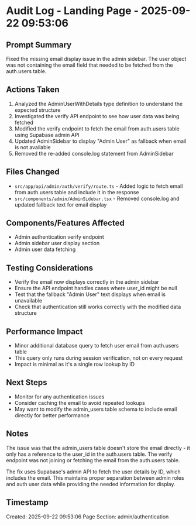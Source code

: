 # Audit Log - Landing Page - 2025-09-22 09:53:06

## Prompt Summary
Fixed the missing email display issue in the admin sidebar. The user object was not containing the email field that needed to be fetched from the auth.users table.

## Actions Taken
1. Analyzed the AdminUserWithDetails type definition to understand the expected structure
2. Investigated the verify API endpoint to see how user data was being fetched
3. Modified the verify endpoint to fetch the email from auth.users table using Supabase admin API
4. Updated AdminSidebar to display "Admin User" as fallback when email is not available
5. Removed the re-added console.log statement from AdminSidebar

## Files Changed
- `src/app/api/admin/auth/verify/route.ts` - Added logic to fetch email from auth.users table and include it in the response
- `src/components/admin/AdminSidebar.tsx` - Removed console.log and updated fallback text for email display

## Components/Features Affected
- Admin authentication verify endpoint
- Admin sidebar user display section
- Admin user data fetching

## Testing Considerations
- Verify the email now displays correctly in the admin sidebar
- Ensure the API endpoint handles cases where user_id might be null
- Test that the fallback "Admin User" text displays when email is unavailable
- Check that authentication still works correctly with the modified data structure

## Performance Impact
- Minor additional database query to fetch user email from auth.users table
- This query only runs during session verification, not on every request
- Impact is minimal as it's a single row lookup by ID

## Next Steps
- Monitor for any authentication issues
- Consider caching the email to avoid repeated lookups
- May want to modify the admin_users table schema to include email directly for better performance

## Notes
The issue was that the admin_users table doesn't store the email directly - it only has a reference to the user_id in the auth.users table. The verify endpoint was not joining or fetching the email from the auth.users table.

The fix uses Supabase's admin API to fetch the user details by ID, which includes the email. This maintains proper separation between admin roles and auth user data while providing the needed information for display.

## Timestamp
Created: 2025-09-22 09:53:06
Page Section: admin/authentication